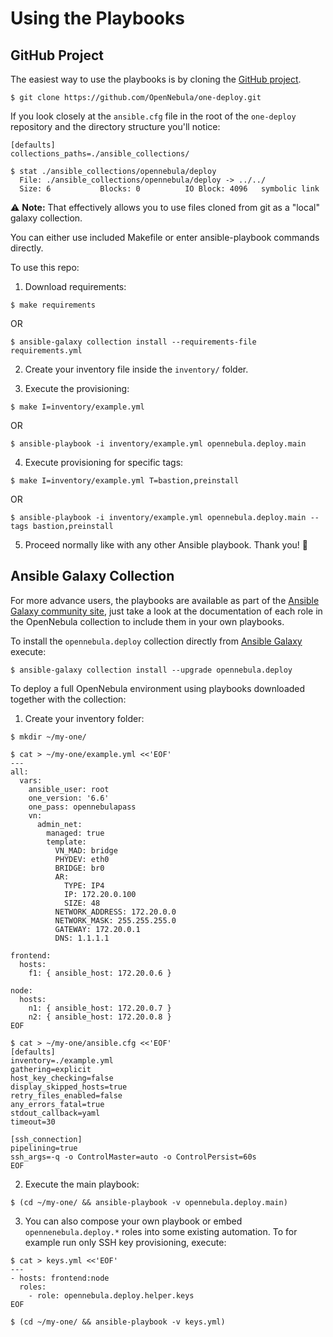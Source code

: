 # Using the Playbooks

## GitHub Project

The easiest way to use the playbooks is by cloning the [GitHub project](https://github.com/OpenNebula/one-deploy.git).

```shell
$ git clone https://github.com/OpenNebula/one-deploy.git
```

If you look closely at the `ansible.cfg` file in the root of the `one-deploy` repository and the directory structure you'll notice:

```dosini
[defaults]
collections_paths=./ansible_collections/
```

```shell
$ stat ./ansible_collections/opennebula/deploy
  File: ./ansible_collections/opennebula/deploy -> ../../
  Size: 6         	Blocks: 0          IO Block: 4096   symbolic link
```

:warning: **Note:** That effectively allows you to use files cloned from git as a "local" galaxy collection.

You can either use included Makefile or enter ansible-playbook commands directly.

To use this repo:

1. Download requirements:

```shell
$ make requirements
```
OR
```shell
$ ansible-galaxy collection install --requirements-file requirements.yml
```

2. Create your inventory file inside the `inventory/` folder.

3. Execute the provisioning:

```shell
$ make I=inventory/example.yml
```
OR
```shell
$ ansible-playbook -i inventory/example.yml opennebula.deploy.main
```

4. Execute provisioning for specific tags:

```shell
$ make I=inventory/example.yml T=bastion,preinstall
```
OR
```shell
$ ansible-playbook -i inventory/example.yml opennebula.deploy.main --tags bastion,preinstall
```

5. Proceed normally like with any other Ansible playbook. Thank you! :hugs: 

## Ansible Galaxy Collection

For more advance users, the playbooks are available as part of the [Ansible Galaxy community site](https://galaxy.ansible.com/opennebula/cloud), just take a look at the documentation of each role in the OpenNebula collection to include them in your own playbooks.

To install the `opennebula.deploy` collection directly from [Ansible Galaxy](https://galaxy.ansible.com/opennebula) execute:

```shell
$ ansible-galaxy collection install --upgrade opennebula.deploy
```

To deploy a full OpenNebula environment using playbooks downloaded together with the collection:

1. Create your inventory folder:

```shell
$ mkdir ~/my-one/

$ cat > ~/my-one/example.yml <<'EOF'
---
all:
  vars:
    ansible_user: root
    one_version: '6.6'
    one_pass: opennebulapass
    vn:
      admin_net:
        managed: true
        template:
          VN_MAD: bridge
          PHYDEV: eth0
          BRIDGE: br0
          AR:
            TYPE: IP4
            IP: 172.20.0.100
            SIZE: 48
          NETWORK_ADDRESS: 172.20.0.0
          NETWORK_MASK: 255.255.255.0
          GATEWAY: 172.20.0.1
          DNS: 1.1.1.1

frontend:
  hosts:
    f1: { ansible_host: 172.20.0.6 }

node:
  hosts:
    n1: { ansible_host: 172.20.0.7 }
    n2: { ansible_host: 172.20.0.8 }
EOF

$ cat > ~/my-one/ansible.cfg <<'EOF'
[defaults]
inventory=./example.yml
gathering=explicit
host_key_checking=false
display_skipped_hosts=true
retry_files_enabled=false
any_errors_fatal=true
stdout_callback=yaml
timeout=30

[ssh_connection]
pipelining=true
ssh_args=-q -o ControlMaster=auto -o ControlPersist=60s
EOF
```
2. Execute the main playbook:

```shell
$ (cd ~/my-one/ && ansible-playbook -v opennebula.deploy.main)
```

3. You can also compose your own playbook or embed `opennenebula.deploy.*` roles into some existing automation. To for example run only SSH key provisioning, execute:

```shell
$ cat > keys.yml <<'EOF'
---
- hosts: frontend:node
  roles:
    - role: opennebula.deploy.helper.keys
EOF

$ (cd ~/my-one/ && ansible-playbook -v keys.yml)
```